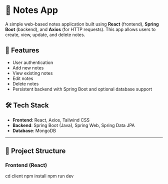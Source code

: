 # 📝 Notes App

A simple web-based notes application built using **React** (frontend), **Spring Boot** (backend), and **Axios** (for HTTP requests). This app allows users to create, view, update, and delete notes.

## 📌 Features

- User authentication 
- Add new notes
- View existing notes
- Edit notes
- Delete notes
- Persistent backend with Spring Boot and optional database support

## 🛠️ Tech Stack

- **Frontend**: React, Axios, Tailwind CSS 
- **Backend**: Spring Boot (Java), Spring Web, Spring Data JPA
- **Database**: MongoDB 

---

## 📂 Project Structure

### Frontend (React)
cd client
npm install
npm run dev

